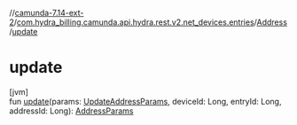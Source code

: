 //[camunda-7.14-ext-2](../../../index.md)/[com.hydra_billing.camunda.api.hydra.rest.v2.net_devices.entries](../index.md)/[Address](index.md)/[update](update.md)

# update

[jvm]\
fun [update](update.md)(params: [UpdateAddressParams](../../com.hydra_billing.camunda.api.hydra.rest.v2.net_devices.types/-update-address-params/index.md), deviceId: Long, entryId: Long, addressId: Long): [AddressParams](../../com.hydra_billing.camunda.api.hydra.rest.v2.net_devices.types/-address-params/index.md)
